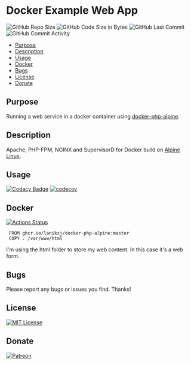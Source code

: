# Docker Example Web App

![GitHub Repo Size](https://img.shields.io/github/repo-size/laniksj/docker-web-service)
![GitHub Code Size in Bytes](https://img.shields.io/github/languages/code-size/laniksj/docker-web-service)
![GitHub Last Commit](https://img.shields.io/github/last-commit/laniksj/docker-web-service)
![GitHub Commit Activity](https://img.shields.io/github/commit-activity/m/laniksj/docker-web-service)

- [Purpose](#purpose)
- [Description](#description)
- [Usage](#usage)
- [Docker](#docker)
- [Bugs](#bugs)
- [License](#license)
- [Donate](#donate)

## Purpose

Running a web service in a docker container using [docker-php-alpine](https://github.com/LanikSJ/docker-php-alpine).

## Description

Apache, PHP-FPM, NGINX and SupervisorD for Docker build on [Alpine Linux](http://www.alpinelinux.org/).

## Usage

[![Codacy Badge](https://app.codacy.com/project/badge/Grade/117c1f03106e48a2b9fc2a4b8830a513)](https://www.codacy.com/gh/LanikSJ/docker-web-service/dashboard?utm_source=github.com&utm_medium=referral&utm_content=LanikSJ/docker-web-service&utm_campaign=Badge_Grade)
[![codecov](https://codecov.io/gh/LanikSJ/docker-web-service/branch/master/graph/badge.svg)](https://codecov.io/gh/LanikSJ/docker-web-service)

## Docker

[![Actions Status](https://github.com/LanikSJ/docker-web-service/workflows/Docker%20Publish/badge.svg)](https://github.com/LanikSJ/docker-web-service/actions)

     FROM ghcr.io/laniksj/docker-php-alpine:master
     COPY . /var/www/html

I'm using the html folder to store my web content. In this case it's a web form.

## Bugs

Please report any bugs or issues you find. Thanks!

## License

[![MIT License](https://img.shields.io/badge/license-MIT-blue)](https://en.wikipedia.org/wiki/MIT_License)

## Donate

[![Patreon](https://img.shields.io/badge/patreon-donate-blue.svg)](https://www.patreon.com/laniksj/overview)
